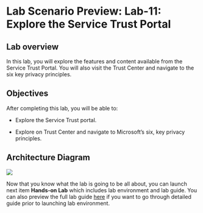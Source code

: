 # Lab Scenario Preview: Lab-11: Explore the Service Trust Portal

## Lab overview

In this lab, you will explore the features and content available from the Service Trust Portal. You will also visit the Trust Center and navigate to the six key privacy principles.

## Objectives

After completing this lab, you will be able to:

- Explore the Service Trust portal.

- Explore on Trust Center and navigate to Microsoft’s six, key privacy principles.

## Architecture Diagram

![](../images/.png)

Now that you know what the lab is going to be all about, you can launch next item **Hands-on Lab** which includes lab environment and lab guide. You can also preview the full lab guide [here](https://experience.cloudlabs.ai/#/labguidepreview/25dee2f1-e8b4-47f2-a78d-8977f43f4f55) if you want to go through detailed guide prior to launching lab environment.  